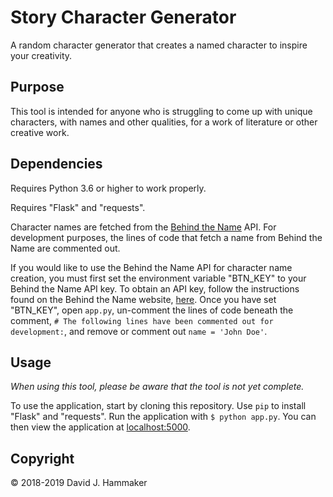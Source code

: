 # Story Character Generator

A random character generator that creates a named character to inspire your creativity.

## Purpose

This tool is intended for anyone who is struggling to come up with unique characters, with names and other qualities, for a work of literature or other creative work.

## Dependencies

Requires Python 3.6 or higher to work properly.

Requires "Flask" and "requests".

Character names are fetched from the [Behind the Name](https://www.behindthename.com/) API. For development purposes, the lines of code that fetch a name from Behind the Name are commented out.

If you would like to use the Behind the Name API for character name creation, you must first set the environment variable "BTN_KEY" to your Behind the Name API key. To obtain an API key, follow the instructions found on the Behind the Name website, [here](https://www.behindthename.com/api/). Once you have set "BTN_KEY", open `app.py`, un-comment the lines of code beneath the comment, `# The following lines have been commented out for development:`, and remove or comment out `name = 'John Doe'`.

## Usage

_When using this tool, please be aware that the tool is not yet complete._

To use the application, start by cloning this repository. Use `pip` to install "Flask" and "requests". Run the application with `$ python app.py`. You can then view the application at [localhost:5000](http://localhost:5000/).

## Copyright

© 2018-2019 David J. Hammaker

